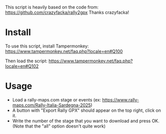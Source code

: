 This script is heavily based on the code from: https://github.com/crazyfacka/rally2gpx Thanks crazyfacka!

# Install
To use this script, install Tampermonkey: https://www.tampermonkey.net/faq.php?locale=en#Q100

Then load the script: https://www.tampermonkey.net/faq.php?locale=en#Q102

# Usage
- Load a rally-maps.com stage or events (ex: https://www.rally-maps.com/Rally-Italia-Sardegna-2025)
- A button with "Export Rally GPX" should appear on the top right, click on it.
- Write the number of the stage that you want to download and press OK.
(Note that the "all" option doesn't quite work)
